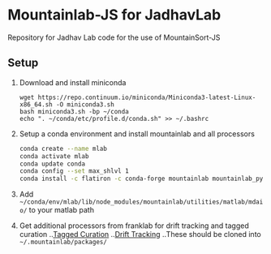 Mountainlab-JS for JadhavLab
======

Repository for Jadhav Lab code for the use of MountainSort-JS

Setup
------
1. Download and install miniconda

    ```
    wget https://repo.continuum.io/miniconda/Miniconda3-latest-Linux-x86_64.sh -O miniconda3.sh
    bash miniconda3.sh -bp ~/conda
	echo ". ~/conda/etc/profile.d/conda.sh" >> ~/.bashrc
    ```

2. Setup a conda environment and install mountainlab and all processors

    ```bash
    conda create --name mlab
    conda activate mlab
    conda update conda
    conda config --set max_shlvl 1
    conda install -c flatiron -c conda-forge mountainlab mountainlab_pytools ml_ephys ml_ms4alg ml_ms3 ml_pyms qt-mountainview
    ```
3. Add `~/conda/env/mlab/lib/node_modules/mountainlab/utilities/matlab/mdaio/` to your matlab path
4. Get additional processors from franklab for drift tracking and tagged curation
..[Tagged Curation](https://bitbucket.org/franklab/franklab_mstaggedcuration/src/master/)
..[Drift Tracking](https://bitbucket.org/franklab/franklab_msdrift/src/master/)
..These should be cloned into `~/.mountainlab/packages/`


